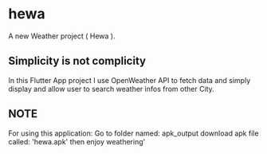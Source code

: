 # hewa

A new Weather project ( Hewa ).

## Simplicity is not complicity
In this Flutter App project I use OpenWeather API to fetch data and simply display and allow user to search weather infos from other City.

## NOTE
For using this application:
Go to folder named: apk_output download apk file called: 'hewa.apk' then enjoy weathering'




